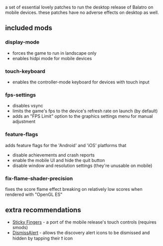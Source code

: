 a set of essential lovely patches to run the desktop release of Balatro on mobile devices. these patches have no adverse effects on desktop as well.

## included mods

### display-mode

- forces the game to run in landscape only
- enables hidpi mode for mobile devices

### touch-keyboard

- enables the controller-mode keyboard for devices with touch input

### fps-settings

- disables vsync
- limits the game's fps to the device's refresh rate on launch (by default)
- adds an "FPS Limit" option to the graphics settings menu for manual adjustment

### feature-flags

adds feature flags for the 'Android' and 'iOS' platforms that

- disable achievements and crash reports
- enable the mobile UI and hide the quit button
- disable window and resolution settings (they're unusable on mobile)

### fix-flame-shader-precision

fixes the score flame effect breaking on relatively low scores when rendered with "OpenGL ES"

## extra recommendations

- [Sticky Fingers](https://github.com/eramdam/sticky-fingers) - a port of the mobile release's touch controls (requires smods)
- [DismissAlert](https://github.com/Breezebuilder/DismissAlert) - allows the discovery alert icons to be dismissed and hidden by tapping their ❗ icon

